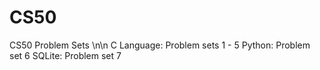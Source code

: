 # CS50
CS50 Problem Sets
\n\n
C Language: Problem sets 1 - 5
Python: Problem set 6
SQLite: Problem set 7
